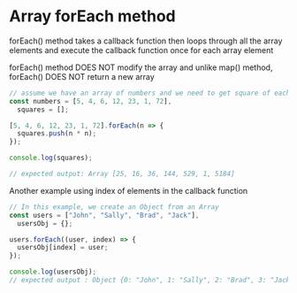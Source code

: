 # Array forEach method

forEach() method takes a callback function then loops through all the array elements and execute the callback function once for each array element

forEach() method DOES NOT modify the array and unlike map() method, forEach() DOES NOT return a new array

```javascript
// assume we have an array of numbers and we need to get square of each number
const numbers = [5, 4, 6, 12, 23, 1, 72],
  squares = [];

[5, 4, 6, 12, 23, 1, 72].forEach(n => {
  squares.push(n * n);
});

console.log(squares);

// expected output: Array [25, 16, 36, 144, 529, 1, 5184]
```

Another example using index of elements in the callback function

```javascript
// In this example, we create an Object from an Array
const users = ["John", "Sally", "Brad", "Jack"],
  usersObj = {};

users.forEach((user, index) => {
  usersObj[index] = user;
});

console.log(usersObj);
// expected output : Object {0: "John", 1: "Sally", 2: "Brad", 3: "Jack"}
```
